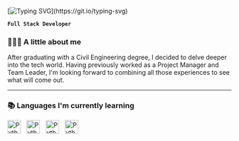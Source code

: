 [![Typing SVG](https://readme-typing-svg.demolab.com?font=Fira+Code&pause=1000&color=D6D7D8&center=false&vCenter=false&random=false&width=435&lines=Hello%2C+I'm+Ghiwa+Daccache!;And+this+is+my+GitHub.)](https://git.io/typing-svg)

**`Full Stack Developer`**

### 👷🏻‍♀️ A little about me
After graduating with a Civil Engineering degree, I decided to delve deeper into the tech world. Having previously worked as a Project Manager and Team Leader, I'm looking forward to combining all those experiences to see what will come out. 

---

### 📚 Languages I'm currently learning
<img align="left" alt="Python" width="30px" style="padding-right:10px;" src="https://cdn.jsdelivr.net/gh/devicons/devicon/icons/python/python-plain.svg" />
<img align="left" alt="Python" width="30px" style="padding-right:10px;" src="https://cdn-icons-png.flaticon.com/512/732/732212.png" />
<img align="left" alt="Python" width="30px" style="padding-right:10px;" src="https://upload.wikimedia.org/wikipedia/commons/thumb/6/62/CSS3_logo.svg/800px-CSS3_logo.svg.png" />
<img align="left" alt="Python" width="30px" style="padding-right:10px;" src="https://www.freepnglogos.com/uploads/javascript-png/js-logo-png-5.png" />

